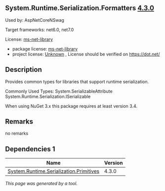 System.Runtime.Serialization.Formatters [4.3.0](https://www.nuget.org/packages/System.Runtime.Serialization.Formatters/4.3.0)
--------------------

Used by: AspNetCoreNSwag

Target frameworks: net6.0, net7.0

License: [ms-net-library](../../../../licenses/ms-net-library) 

- package license: [ms-net-library](http://go.microsoft.com/fwlink/?LinkId=329770) 
- project license: [Unknown](https://dot.net/) , License should be verified on https://dot.net/

Description
-----------
Provides common types for libraries that support runtime serialization.

Commonly Used Types:
System.SerializableAttribute
System.Runtime.Serialization.ISerializable
 
When using NuGet 3.x this package requires at least version 3.4.

Remarks
-----------
no remarks


Dependencies 1
-----------

|Name|Version|
|----------|:----|
|[System.Runtime.Serialization.Primitives](../../../../packages/nuget.org/system.runtime.serialization.primitives/4.3.0)|4.3.0|

*This page was generated by a tool.*
